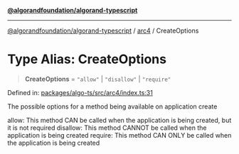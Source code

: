 [**@algorandfoundation/algorand-typescript**](../../README.md)

***

[@algorandfoundation/algorand-typescript](../../README.md) / [arc4](../README.md) / CreateOptions

# Type Alias: CreateOptions

> **CreateOptions** = `"allow"` \| `"disallow"` \| `"require"`

Defined in: [packages/algo-ts/src/arc4/index.ts:31](https://github.com/algorandfoundation/puya-ts/blob/main/packages/algo-ts/src/arc4/index.ts#L31)

The possible options for a method being available on application create

allow: This method CAN be called when the application is being created, but it is not required
disallow: This method CANNOT be called when the application is being created
require: This method CAN ONLY be called when the application is being created
